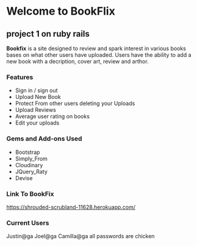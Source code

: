 # **Welcome to BookFlix** 
## project 1 on ruby rails 

**Bookfix** is a site designed to review and spark interest in various books bases on what other users have uploaded. Users have the ability to add a new book with a decription, cover art, review and arthor.

 ### **Features**
 - Sign in / sign out 
 - Upload New Book 
 - Protect From other users deleting your Uploads 
 - Upload Reviews
 - Average user rating on books 
 - Edit your uploads 

 ### **Gems and Add-ons Used**
 - Bootstrap 
 - Simply_From 
 - Cloudinary 
 - JQuery_Raty 
 - Devise 

### **Link To BookFix**
https://shrouded-scrubland-11628.herokuapp.com/

### **Current Users** 
Justin@ga 
Joel@ga
Camilla@ga 
all passwords are chicken 
